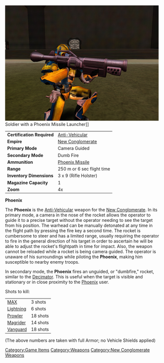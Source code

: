 ![](images/PSScreenShot0249.jpg "fig:PSScreenShot0249.jpg") Soldier with a
Phoenix Missile Launcher\]\]

|                            |                                                    |
| -------------------------- | -------------------------------------------------- |
| **Certification Required** | [Anti-Vehicular](Anti.$1.md "wikilink")            |
| **Empire**                 | [New Conglomerate](New_Conglomerate.md "wikilink") |
| **Primary Mode**           | Camera Guided                                      |
| **Secondary Mode**         | Dumb Fire                                          |
| **Ammunition**             | [Phoenix Missile](Phoenix_Missile.md "wikilink")   |
| **Range**                  | 250 m or 6 sec flight time                         |
| **Inventory Dimensions**   | 3 x 9 (Rifle Holster)                              |
| **Magazine Capacity**      | 1                                                  |
| **Zoom**                   | 4x                                                 |

**Phoenix**

The **Phoenix** is the [Anti-Vehicular](Anti.$1.md "wikilink")
weapon for the [New Conglomerate](New_Conglomerate.md "wikilink"). In its
primary mode, a camera in the nose of the rocket allows the operator to
guide it to a precise target without the operator needing to see the
target from his position. The warhead can be manually detonated at any
time in the flight path by pressing the fire key a second time. The
rocket is cumbersome to steer and has a limited range, usually requiring
the operator to fire in the general direction of his target in order to
ascertain he will be able to adjust the rocket's flightpath in time for
impact. Also, the weapon cannot be reloaded while a rocket is being
camera guided. The operator is unaware of his surroundings while
piloting the **Phoenix**, making him susceptible to nearby enemy troops.

In secondary mode, the **Phoenix** fires an unguided, or "dumbfire,"
rocket, similar to the [Decimator](Decimator.md "wikilink"). This is useful
when the target is visible and stationary or in close proximity to the
[Phoenix](Phoenix.md "wikilink") user.

Shots to kill:

|                                      |          |
| ------------------------------------ | -------- |
| [MAX](MAX.md "wikilink")             | 3 shots  |
| [Lightning](Lightning.md "wikilink") | 6 shots  |
| [Prowler](Prowler.md "wikilink")     | 18 shots |
| [Magrider](Magrider.md "wikilink")   | 14 shots |
| [Vanguard](Vanguard.md "wikilink")   | 18 shots |

(The above numbers are taken with full Armor; no Vehicle Shields
applied)

[Category:Game Items](Category:Game_Items.md "wikilink")
[Category:Weapons](Category:Weapons.md "wikilink") [Category:New
Conglomerate Weapons](Category:New_Conglomerate_Weapons.md "wikilink")
